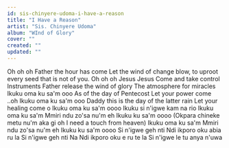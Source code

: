 ```yaml
---
id: sis-chinyere-udoma-i-have-a-reason
title: "I Have a Reason"
artist: "Sis. Chinyere Udoma"
album: "WInd of Glory"
cover: ""
created: ""
updated: ""
---
```


Oh oh oh
Father the hour has come
Let the wind of change blow,
to uproot every seed that is not of you.
Oh oh oh Jesus Jesus
Come and take control
Instruments
Father release the wind of glory
The atmosphere for miracles
Ikuku oma ku sa'm ooo
As of the day of Pentecost
Let your power come ..oh
Ikuku oma ku sa'm ooo
Daddy this is the day of the latter rain
Let your healing come o
Ikuku oma ku sa'm oooo
Ikuku si n'igwe kam na rio
Ikuku oma  ku sa'm
Mmiri ndu zo'sa nu'm eh
Ikuku ku sa'm oooo
(Okpara chineke metu nu'm aka gi oh
I need a touch from heaven)
Ikuku oma  ku sa'm
Mmiri ndu zo'sa nu'm eh
Ikuku ku sa'm oooo
Si n'igwe geh nti
Ndi ikporo oku abia ru la
Si n'igwe geh nti
Na Ndi ikporo oku e ru te la
Si n'igwe le tu anya n'uwa